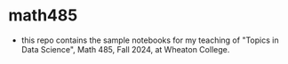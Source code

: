 # math485

* this repo contains the sample notebooks for my teaching of "Topics in Data Science", Math 485, Fall 2024, at Wheaton College.
